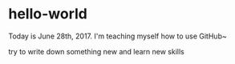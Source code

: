 # hello-world
Today is June 28th, 2017. I'm teaching myself how to use GitHub~

try to write down something new and learn new skills
